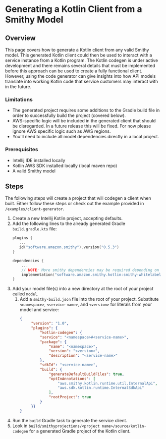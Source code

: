 # Generating a Kotlin Client from a Smithy Model

## Overview

This page covers how to generate a Kotlin client from any valid Smithy model.  This generated Kotlin client could then be used to interact with a service instance from a Kotlin program.  The Kotlin codegen is under active development and there remains several details that must be implemented before this approach can be used to create a fully functional client.  However, using the code generator can give insights into how API models translate into working Kotlin code that service customers may interact with in the future.

### Limitations

* The generated project requires some additions to the Gradle build file in order to successfully build the project (covered below).
* AWS-specific logic will be included in the generated client that should be disregarded.  In a future release this will be fixed.  For now please ignore AWS specific logic such as AWS regions.
* You'll need to include all model dependencies directly in a local project.

### Prerequisites

* Intellij IDE installed locally
* Kotlin AWS SDK installed locally (local maven repo)
* A valid Smithy model

## Steps

The following steps will create a project that will codegen a client when built. Either follow these steps or check out the example provided in `/examples/client-generator`.

1. Create a new Intellij Kotlin project, accepting defaults.
2. Add the following lines to the already generated Gradle `build.gradle.kts` file:
   ```kotlin
   plugins {
      ...
      id("software.amazon.smithy").version("0.5.3")
   }
   ```
   ```kotlin
   dependencies {
       ...
       // NOTE: More smithy dependencies may be required depending on what's referenced by your API models.
       implementation("software.amazon.smithy.kotlin:smithy-whitelabel-kotlin-codegen:<latest version>")
   }
   ```
3. Add your model file(s) into a new directory at the root of your project called `model`.
   1. Add a `smithy-build.json` file into the root of your project.  Substitute `<namespace>`, `<service-name>`, and `<version>` for literals from your model and service:
      ```json
      {
           "version": "1.0",
           "plugins": {
               "kotlin-codegen": {
               "service": "<namespace>#<service-name>",
               "package": {
                   "name": "<namespace>",
                   "version": "<version>",
                   "description": "<service-name>"
               },
               "sdkId": "<service-name>",
               "build": {
                   "generateDefaultBuildFiles": true,
                   "optInAnnotations": [
                       "aws.smithy.kotlin.runtime.util.InternalApi",
                       "aws.sdk.kotlin.runtime.InternalSdkApi"
                   ],
                   "rootProject": true
               }
           }}
      }
      ```
4. Run the `build` Gradle task to generate the service client.
5. Look in `build/smithyprojections/<project name>/source/kotlin-codegen` for a generated Gradle project of the Kotlin client.
